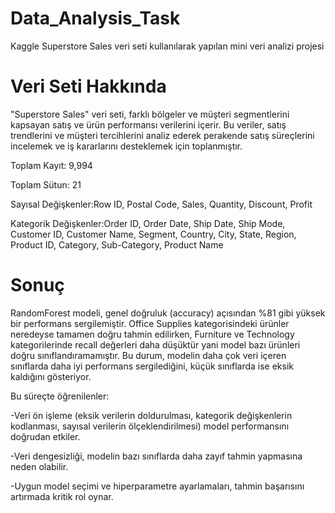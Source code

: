 # Data_Analysis_Task
Kaggle Superstore Sales veri seti kullanılarak yapılan mini veri analizi projesi
 
# Veri Seti Hakkında
"Superstore Sales" veri seti, farklı bölgeler ve müşteri segmentlerini kapsayan satış ve ürün performansı verilerini içerir. Bu veriler, satış trendlerini ve müşteri tercihlerini analiz ederek perakende satış süreçlerini incelemek ve iş kararlarını desteklemek için toplanmıştır.

Toplam Kayıt: 9,994

Toplam Sütun: 21

Sayısal Değişkenler:Row ID, Postal Code, Sales, Quantity, Discount, Profit

Kategorik Değişkenler:Order ID, Order Date, Ship Date, Ship Mode, Customer ID, Customer Name, Segment, Country, City, State, Region, Product ID, Category, Sub-Category, Product Name

# Sonuç
RandomForest modeli, genel doğruluk (accuracy) açısından %81 gibi yüksek bir performans sergilemiştir. Office Supplies kategorisindeki ürünler neredeyse tamamen doğru tahmin edilirken, Furniture ve Technology kategorilerinde recall değerleri daha düşüktür yani model bazı ürünleri doğru sınıflandıramamıştır. Bu durum, modelin daha çok veri içeren sınıflarda daha iyi performans sergilediğini, küçük sınıflarda ise eksik kaldığını gösteriyor.

Bu süreçte öğrenilenler:

-Veri ön işleme (eksik verilerin doldurulması, kategorik değişkenlerin kodlanması, sayısal verilerin ölçeklendirilmesi) model performansını doğrudan etkiler.

-Veri dengesizliği, modelin bazı sınıflarda daha zayıf tahmin yapmasına neden olabilir.

-Uygun model seçimi ve hiperparametre ayarlamaları, tahmin başarısını artırmada kritik rol oynar.
